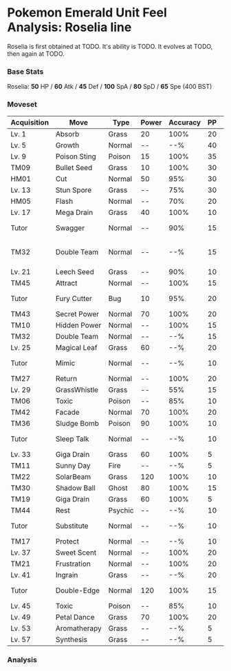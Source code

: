 # Pokemon Emerald Unit Feel Analysis: Roselia line

Roselia is first obtained at TODO. It's ability is TODO. It evolves at TODO, then again at TODO.

### Base Stats

Roselia: **50** HP / **60** Atk / **45** Def / **100** SpA / **80** SpD / **65** Spe (400 BST)

### Moveset

|Acquisition|Move        |Type   |Power|Accuracy|PP |Notes                    |
|---        |---         |---    |---  |---     |---|---                      |
|Lv. 1      |Absorb      |Grass  |20   |100%    |20 |                         |
|Lv. 5      |Growth      |Normal |--   |--%     |40 |                         |
|Lv. 9      |Poison Sting|Poison |15   |100%    |35 |                         |
|TM09       |Bullet Seed |Grass  |10   |100%    |30 |                         |
|HM01       |Cut         |Normal |50   |95%     |30 |                         |
|Lv. 13     |Stun Spore  |Grass  |--   |75%     |30 |                         |
|HM05       |Flash       |Normal |--   |70%     |20 |                         |
|Lv. 17     |Mega Drain  |Grass  |40   |100%    |10 |                         |
|Tutor      |Swagger     |Normal |--   |90%     |15 |Emerald only             |
|TM32       |Double Team |Normal |--   |--%     |15 |Buy at Game Corner       |
|Lv. 21     |Leech Seed  |Grass  |--   |90%     |10 |                         |
|TM45       |Attract     |Normal |--   |100%    |15 |                         |
|Tutor      |Fury Cutter |Bug    |10   |95%     |20 |Emerald only             |
|TM43       |Secret Power|Normal |70   |100%    |20 |                         |
|TM10       |Hidden Power|Normal |--   |100%    |15 |                         |
|TM32       |Double Team |Normal |--   |--%     |15 |                         |
|Lv. 25     |Magical Leaf|Grass  |60   |--%     |20 |                         |
|Tutor      |Mimic       |Normal |--   |--%     |10 |Emerald only             |
|TM27       |Return      |Normal |--   |100%    |20 |                         |
|Lv. 29     |GrassWhistle|Grass  |--   |55%     |15 |                         |
|TM06       |Toxic       |Poison |--   |85%     |10 |                         |
|TM42       |Facade      |Normal |70   |100%    |20 |                         |
|TM36       |Sludge Bomb |Poison |90   |100%    |10 |                         |
|Tutor      |Sleep Talk  |Normal |--   |--%     |10 |Emerald only             |
|Lv. 33     |Giga Drain  |Grass  |60   |100%    |5  |                         |
|TM11       |Sunny Day   |Fire   |--   |--%     |5  |                         |
|TM22       |SolarBeam   |Grass  |120  |100%    |10 |                         |
|TM30       |Shadow Ball |Ghost  |80   |100%    |15 |                         |
|TM19       |Giga Drain  |Grass  |60   |100%    |5  |                         |
|TM44       |Rest        |Psychic|--   |--%     |10 |                         |
|Tutor      |Substitute  |Normal |--   |--%     |10 |Emerald only             |
|TM17       |Protect     |Normal |--   |--%     |10 |                         |
|Lv. 37     |Sweet Scent |Normal |--   |100%    |20 |                         |
|TM21       |Frustration |Normal |--   |100%    |20 |                         |
|Lv. 41     |Ingrain     |Grass  |--   |--%     |20 |                         |
|Tutor      |Double-Edge |Normal |120  |100%    |15 |Emerald only             |
|Lv. 45     |Toxic       |Poison |--   |85%     |10 |                         |
|Lv. 49     |Petal Dance |Grass  |70   |100%    |20 |                         |
|Lv. 53     |Aromatherapy|Grass  |--   |--%     |5  |                         |
|Lv. 57     |Synthesis   |Grass  |--   |--%     |5  |                         |

### Analysis
